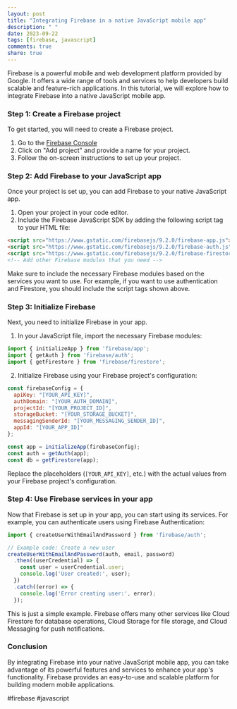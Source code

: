 ```yaml
---
layout: post
title: "Integrating Firebase in a native JavaScript mobile app"
description: " "
date: 2023-09-22
tags: [firebase, javascript]
comments: true
share: true
---
```


Firebase is a powerful mobile and web development platform provided by Google. It offers a wide range of tools and services to help developers build scalable and feature-rich applications. In this tutorial, we will explore how to integrate Firebase into a native JavaScript mobile app.

### Step 1: Create a Firebase project

To get started, you will need to create a Firebase project. 
1. Go to the [Firebase Console](https://console.firebase.google.com/)
2. Click on "Add project" and provide a name for your project.
3. Follow the on-screen instructions to set up your project.

### Step 2: Add Firebase to your JavaScript app

Once your project is set up, you can add Firebase to your native JavaScript app.
1. Open your project in your code editor.
2. Include the Firebase JavaScript SDK by adding the following script tag to your HTML file:

```html
<script src="https://www.gstatic.com/firebasejs/9.2.0/firebase-app.js"></script>
<script src="https://www.gstatic.com/firebasejs/9.2.0/firebase-auth.js"></script>
<script src="https://www.gstatic.com/firebasejs/9.2.0/firebase-firestore.js"></script>
<!-- Add other Firebase modules that you need -->
```

Make sure to include the necessary Firebase modules based on the services you want to use. For example, if you want to use authentication and Firestore, you should include the script tags shown above.

### Step 3: Initialize Firebase

Next, you need to initialize Firebase in your app.

1. In your JavaScript file, import the necessary Firebase modules:

```javascript
import { initializeApp } from 'firebase/app';
import { getAuth } from 'firebase/auth';
import { getFirestore } from 'firebase/firestore';
```

2. Initialize Firebase using your Firebase project's configuration:

```javascript
const firebaseConfig = {
  apiKey: "[YOUR_API_KEY]",
  authDomain: "[YOUR_AUTH_DOMAIN]",
  projectId: "[YOUR_PROJECT_ID]",
  storageBucket: "[YOUR_STORAGE_BUCKET]",
  messagingSenderId: "[YOUR_MESSAGING_SENDER_ID]",
  appId: "[YOUR_APP_ID]"
};

const app = initializeApp(firebaseConfig);
const auth = getAuth(app);
const db = getFirestore(app);
```

Replace the placeholders (`[YOUR_API_KEY]`, etc.) with the actual values from your Firebase project's configuration.

### Step 4: Use Firebase services in your app

Now that Firebase is set up in your app, you can start using its services. For example, you can authenticate users using Firebase Authentication:

```javascript
import { createUserWithEmailAndPassword } from 'firebase/auth';

// Example code: Create a new user
createUserWithEmailAndPassword(auth, email, password)
  .then((userCredential) => {
    const user = userCredential.user;
    console.log('User created:', user);
  })
  .catch((error) => {
    console.log('Error creating user:', error);
  });
```

This is just a simple example. Firebase offers many other services like Cloud Firestore for database operations, Cloud Storage for file storage, and Cloud Messaging for push notifications.

### Conclusion

By integrating Firebase into your native JavaScript mobile app, you can take advantage of its powerful features and services to enhance your app's functionality. Firebase provides an easy-to-use and scalable platform for building modern mobile applications.

#firebase #javascript